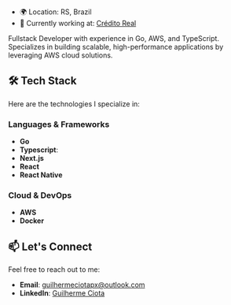 - 🌍 Location: RS, Brazil
- 💼 Currently working at: [Crédito Real](https://www.linkedin.com/company/imoveiscreditoreal/)

Fullstack Developer with experience in Go, AWS, and TypeScript. Specializes in building scalable, high-performance applications by leveraging AWS cloud solutions.

## 🛠️ Tech Stack

Here are the technologies I specialize in:

### Languages & Frameworks

- **Go**
- **Typescript**:
- **Next.js**
- **React**
- **React Native**

### Cloud & DevOps

- **AWS**
- **Docker**

## 📫 Let's Connect

Feel free to reach out to me:

- **Email**: [guilhermeciotapx@outlook.com](mailto:guilhermeciotapx@outlook.com)
- **LinkedIn**: [Guilherme Ciota](https://www.linkedin.com/in/guilherme-ciota/)
